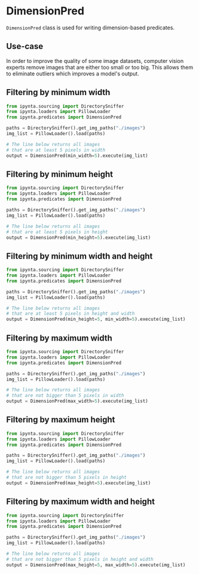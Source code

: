 # DimensionPred

`DimensionPred` class is used for writing dimension-based predicates.

## Use-case

In order to improve the quality of some image datasets, computer vision experts remove images that are either too small or too big. This allows them to eliminate outliers which improves a model's output.

## Filtering by minimum width

```py
from ipynta.sourcing import DirectorySniffer
from ipynta.loaders import PillowLoader
from ipynta.predicates import DimensionPred

paths = DirectorySniffer().get_img_paths("./images")
img_list = PillowLoader().load(paths)

# The line below returns all images
# that are at least 5 pixels in width
output = DimensionPred(min_width=5).execute(img_list)
```

## Filtering by minimum height

```py
from ipynta.sourcing import DirectorySniffer
from ipynta.loaders import PillowLoader
from ipynta.predicates import DimensionPred

paths = DirectorySniffer().get_img_paths("./images")
img_list = PillowLoader().load(paths)

# The line below returns all images
# that are at least 5 pixels in height
output = DimensionPred(min_height=5).execute(img_list)
```

## Filtering by minimum width and height

```py
from ipynta.sourcing import DirectorySniffer
from ipynta.loaders import PillowLoader
from ipynta.predicates import DimensionPred

paths = DirectorySniffer().get_img_paths("./images")
img_list = PillowLoader().load(paths)

# The line below returns all images
# that are at least 5 pixels in height and width
output = DimensionPred(min_height=5, min_width=5).execute(img_list)
```

## Filtering by maximum width

```py
from ipynta.sourcing import DirectorySniffer
from ipynta.loaders import PillowLoader
from ipynta.predicates import DimensionPred

paths = DirectorySniffer().get_img_paths("./images")
img_list = PillowLoader().load(paths)

# The line below returns all images
# that are not bigger than 5 pixels in width
output = DimensionPred(max_width=5).execute(img_list)
```

## Filtering by maximum height

```py
from ipynta.sourcing import DirectorySniffer
from ipynta.loaders import PillowLoader
from ipynta.predicates import DimensionPred

paths = DirectorySniffer().get_img_paths("./images")
img_list = PillowLoader().load(paths)

# The line below returns all images
# that are not bigger than 5 pixels in height
output = DimensionPred(max_height=5).execute(img_list)
```

## Filtering by maximum width and height

```py
from ipynta.sourcing import DirectorySniffer
from ipynta.loaders import PillowLoader
from ipynta.predicates import DimensionPred

paths = DirectorySniffer().get_img_paths("./images")
img_list = PillowLoader().load(paths)

# The line below returns all images
# that are not bigger than 5 pixels in height and width
output = DimensionPred(max_height=5, max_width=5).execute(img_list)
```
